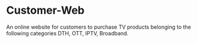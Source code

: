 # Customer-Web
An online website for customers to purchase TV products belonging to the following categories DTH, OTT, IPTV, Broadband.

